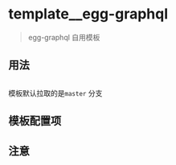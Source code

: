 # template__egg-graphql

> egg-graphql 自用模板

## 用法

``` bash

```

模板默认拉取的是`master` 分支

## 模板配置项

## 注意
